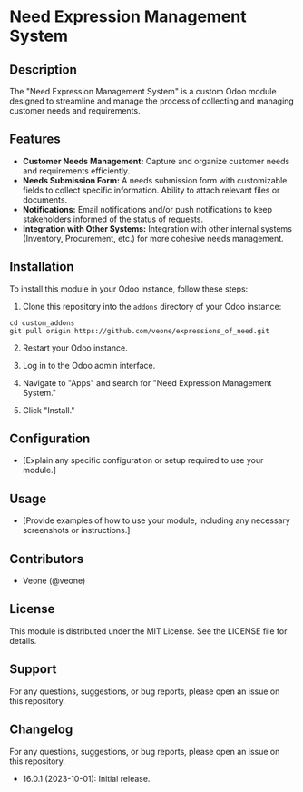 # Need Expression Management System

## Description
The "Need Expression Management System" is a custom Odoo module designed to streamline and manage the process of collecting and managing customer needs and requirements.

## Features
- **Customer Needs Management:** Capture and organize customer needs and requirements efficiently.
- **Needs Submission Form:** A needs submission form with customizable fields to collect specific information.
Ability to attach relevant files or documents.
- **Notifications:** Email notifications and/or push notifications to keep stakeholders informed of the status of requests.
- **Integration with Other Systems:** Integration with other internal systems (Inventory, Procurement, etc.) for more cohesive needs management.

## Installation
To install this module in your Odoo instance, follow these steps:

1. Clone this repository into the `addons` directory of your Odoo instance:
```
cd custom_addons
git pull origin https://github.com/veone/expressions_of_need.git

```

2. Restart your Odoo instance.

3. Log in to the Odoo admin interface.

4. Navigate to "Apps" and search for "Need Expression Management System."

5. Click "Install."

## Configuration
- [Explain any specific configuration or setup required to use your module.]

## Usage
- [Provide examples of how to use your module, including any necessary screenshots or instructions.]

## Contributors
- Veone (@veone)
## License
This module is distributed under the MIT License. See the LICENSE file for details.
## Support
For any questions, suggestions, or bug reports, please open an issue on this repository.

## Changelog
For any questions, suggestions, or bug reports, please open an issue on this repository.
- 16.0.1 (2023-10-01): Initial release.
